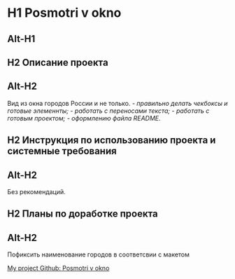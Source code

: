 # H1 Posmotri v okno

## Alt-H1

## H2 Описание проекта

## Alt-H2

Вид из окна городов России и не только.
_- правильно делать чекбоксы и готовые элеменнты;_
_- работать с переносами текста;_
_- работать с готовым проектом;_
_- оформлению файла README._

## H2 Инструкция по использованию проекта и системные требования

## Alt-H2

Без рекомендаций.

## H2 Планы по доработке проекта

## Alt-H2

Пофиксить наименование городов в соответсвии с макетом

[My project Github: Posmotri v okno](https://github.com/Kirill-Kazantcev/posmotri-v-okno-fd.git "I Kinza Kazantcev Kirill")
